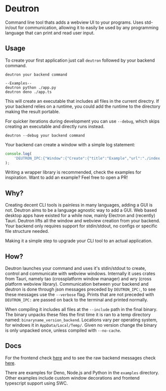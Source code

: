 # Deutron

Command line tool thats adds a webview UI to your programs.
Uses std-in/out for communication, allowing it to easily be used by any programming language that can print and read user input.

## Usage


To create your first application just call `deutron` followed by your backend command.
```shell
deutron your backend command

--Examples--
deutron python ./app.py
deutron deno ./app.ts
```

This will create an executable that includes all files in the current directry.
If your backend relies on a runtime, you could add the runtime to the directory making the result portable.

For quicker iterations during development you can use `--debug`, which skips creating an executable and directly runs instead.
```shell
deutron --debug your backend command
```
Your backend can create a window with a simple log statement:
```ts
console.log(
    'DEUTRON_IPC:{"Window":{"Create":{"title":"Example","url":"./index.html"}}}'
);
```
Writing a wrapper library is recommended, check the examples for inspiration.
Want to add an example? Feel free to open a PR!

## Why?

Creating decent CLI tools is painless in many languages, adding a GUI is not.
Deutron aims to be a language agnostic way to add a GUI.
Web based desktop apps have existed for a while now, mainly Electron and (recently) Tauri.
Deutron lifts all the window and webview creation from your backend.
Your backend only requires support for stdin/stdout, no configs or specific file structure needed.

Making it a simple step to upgrade your CLI tool to an actual application.

## How?

Deutron launches your command and uses it's stdin/stdout to create, control and communicate with webview windows.
Internally it uses crates from Tauri, namely tao (crossplatform window manager) and wry (cross platform webview library).
Communication between your backend and deutron is done through json messages preceded by `DEUTRON_IPC:`, to see these messages use the `--verbose` flag.
Prints that are not preceded with `DEUTRON_IPC:` are passed on back to the terminal and printed normally.

When compiling it includes all files at the `--include` path in the final binary.
The binary unpacks these files the first time it is ran to a temp directory named: `binaryname_version_backend`.
Locations vary per operating system, for windows it in `AppData/Local/Temp/`.
Given no version change the binary is only unpacked once, unless compiled with `--no-cache`.

## Docs

For the frontend check [here](docs/api-frontend.md) and to see the raw backend messages check [here](docs/api-backend.md).

There are examples for Deno, Node.js and Python in the `examples` directory.
Other examples include custom window decorations and frontend typescript support using SWC.

